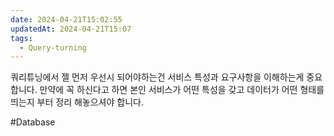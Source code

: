 ```yaml
---
date: 2024-04-21T15:02:55
updatedAt: 2024-04-21T15:07
tags:
  - Query-turning
---
```

쿼리튜닝에서 젤 먼저 우선시 되어야하는건 서비스 특성과 요구사항을 이해하는게 중요합니다. 만약에 꼭 하신다고 하면 본인 서비스가 어떤 특성을 갖고 데이터가 어떤 형태를 띄는지 부터 정리 해놓으셔야 합니다.

#Database 